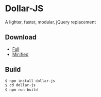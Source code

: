# Dollar-JS

A lighter, faster, modular, jQuery replacement

## Download

 * [Full](https://raw.githubusercontent.com/seebigs/dollar-js/master/prebuilt/dollar.js)
 * [Minified](https://raw.githubusercontent.com/seebigs/dollar-js/master/prebuilt/dollar.min.js)

## Build
```bash
$ npm install dollar-js
$ cd dollar-js
$ npm run build
```
